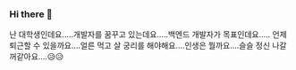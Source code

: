 ### Hi there 👋

<!--
**LostYourMind/LostYourMind** is a ✨ _special_ ✨ repository because its `README.md` (this file) appears on your GitHub profile.

Here are some ideas to get you started:

- 🔭 I’m currently working on ...
- 🌱 I’m currently learning ...
- 👯 I’m looking to collaborate on ...
- 🤔 I’m looking for help with ...
- 💬 Ask me about ...
- 📫 How to reach me: ...
- 😄 Pronouns: ...
- ⚡ Fun fact: ...
-->

난 대학생인데요.....개발자를 꿈꾸고 있는데요.....백엔드 개발자가 목표인데요.....
언제 퇴근할 수 있을까요....얼른 먹고 살 궁리를 해야해요....인생은 뭘까요....슬슬 정신 나갈꺼같아요....😥😥
